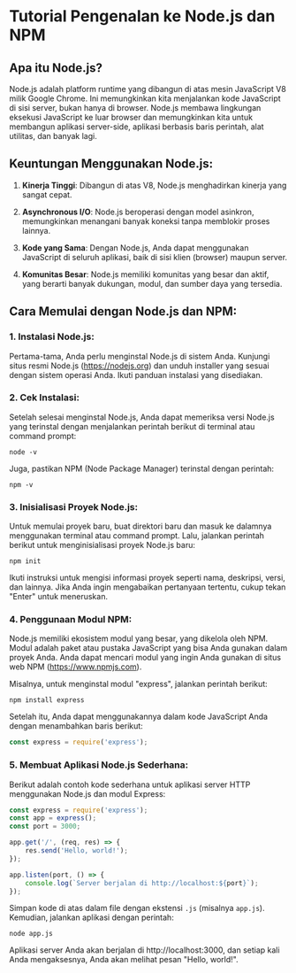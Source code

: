 # Tutorial Pengenalan ke Node.js dan NPM

## Apa itu Node.js?
Node.js adalah platform runtime yang dibangun di atas mesin JavaScript V8 milik Google Chrome. Ini memungkinkan kita menjalankan kode JavaScript di sisi server, bukan hanya di browser. Node.js membawa lingkungan eksekusi JavaScript ke luar browser dan memungkinkan kita untuk membangun aplikasi server-side, aplikasi berbasis baris perintah, alat utilitas, dan banyak lagi.

## Keuntungan Menggunakan Node.js:
1. **Kinerja Tinggi**: Dibangun di atas V8, Node.js menghadirkan kinerja yang sangat cepat.

2. **Asynchronous I/O**: Node.js beroperasi dengan model asinkron, memungkinkan menangani banyak koneksi tanpa memblokir proses lainnya.

3. **Kode yang Sama**: Dengan Node.js, Anda dapat menggunakan JavaScript di seluruh aplikasi, baik di sisi klien (browser) maupun server.

4. **Komunitas Besar**: Node.js memiliki komunitas yang besar dan aktif, yang berarti banyak dukungan, modul, dan sumber daya yang tersedia.

## Cara Memulai dengan Node.js dan NPM:

### 1. Instalasi Node.js:
Pertama-tama, Anda perlu menginstal Node.js di sistem Anda. Kunjungi situs resmi Node.js (https://nodejs.org) dan unduh installer yang sesuai dengan sistem operasi Anda. Ikuti panduan instalasi yang disediakan.

### 2. Cek Instalasi:
Setelah selesai menginstal Node.js, Anda dapat memeriksa versi Node.js yang terinstal dengan menjalankan perintah berikut di terminal atau command prompt:

```
node -v
```

Juga, pastikan NPM (Node Package Manager) terinstal dengan perintah:

```
npm -v
```

### 3. Inisialisasi Proyek Node.js:
Untuk memulai proyek baru, buat direktori baru dan masuk ke dalamnya menggunakan terminal atau command prompt. Lalu, jalankan perintah berikut untuk menginisialisasi proyek Node.js baru:

```
npm init
```

Ikuti instruksi untuk mengisi informasi proyek seperti nama, deskripsi, versi, dan lainnya. Jika Anda ingin mengabaikan pertanyaan tertentu, cukup tekan "Enter" untuk meneruskan.

### 4. Penggunaan Modul NPM:
Node.js memiliki ekosistem modul yang besar, yang dikelola oleh NPM. Modul adalah paket atau pustaka JavaScript yang bisa Anda gunakan dalam proyek Anda. Anda dapat mencari modul yang ingin Anda gunakan di situs web NPM (https://www.npmjs.com).

Misalnya, untuk menginstal modul "express", jalankan perintah berikut:

```
npm install express
```

Setelah itu, Anda dapat menggunakannya dalam kode JavaScript Anda dengan menambahkan baris berikut:

```javascript
const express = require('express');
```

### 5. Membuat Aplikasi Node.js Sederhana:
Berikut adalah contoh kode sederhana untuk aplikasi server HTTP menggunakan Node.js dan modul Express:

```javascript
const express = require('express');
const app = express();
const port = 3000;

app.get('/', (req, res) => {
    res.send('Hello, world!');
});

app.listen(port, () => {
    console.log(`Server berjalan di http://localhost:${port}`);
});
```

Simpan kode di atas dalam file dengan ekstensi `.js` (misalnya `app.js`). Kemudian, jalankan aplikasi dengan perintah:

```
node app.js
```

Aplikasi server Anda akan berjalan di http://localhost:3000, dan setiap kali Anda mengaksesnya, Anda akan melihat pesan "Hello, world!".


